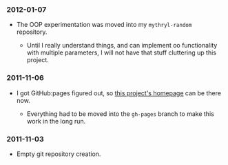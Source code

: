### 2012-01-07

  - The OOP experimentation was moved into my `mythryl-random` repository.

      - Until I really understand things, and can implement oo functionality with multiple parameters, I will not have that stuff cluttering up this project.


### 2011-11-06

  - I got GitHub:pages figured out, so [this project's homepage](http://spiralofhope.github.com/mythryl-compiled-website/index.html) can be there now.

      - Everything had to be moved into the `gh-pages` branch to make this work in the long run.


### 2011-11-03

  - Empty git repository creation.
